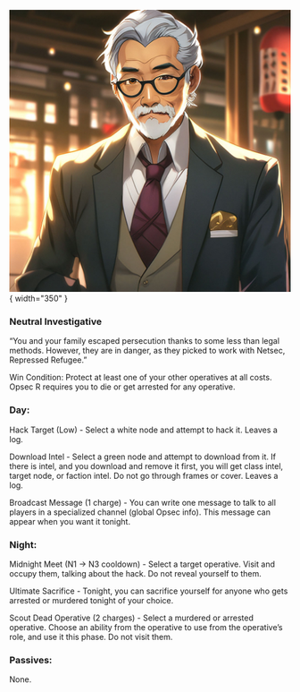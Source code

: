 ![techlead.png](Images/techlead.png){ width="350" }

### **Neutral Investigative**

“You and your family escaped persecution thanks to some less than legal methods. However, they are in danger, as they picked to work with Netsec, Repressed Refugee.”

Win Condition: Protect at least one of your other operatives at all costs. Opsec R requires you to die or get arrested for any operative.

### **Day:**

Hack Target (Low) - Select a white node and attempt to hack it. Leaves a log.

Download Intel - Select a green node and attempt to download from it. If there is intel, and you download and remove it first, you will get class intel, target node, or faction intel. Do not go through frames or cover. Leaves a log.

Broadcast Message (1 charge) - You can write one message to talk to all players in a specialized channel (global Opsec info). This message can appear when you want it tonight.

### **Night:**

Midnight Meet (N1 -> N3 cooldown) - Select a target operative. Visit and occupy them, talking about the hack. Do not reveal yourself to them.

Ultimate Sacrifice - Tonight, you can sacrifice yourself for anyone who gets arrested or murdered tonight of your choice.

Scout Dead Operative (2 charges) - Select a murdered or arrested operative. Choose an ability from the operative to use from the operative’s role, and use it this phase. Do not visit them.

### **Passives:**

None.